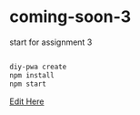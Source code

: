 # coming-soon-3
start for assignment 3

```bash

diy-pwa create
npm install
npm start

```
[Edit Here](https://diy-pwa.dev/~/gh/charmjo/coming-soon-3)

